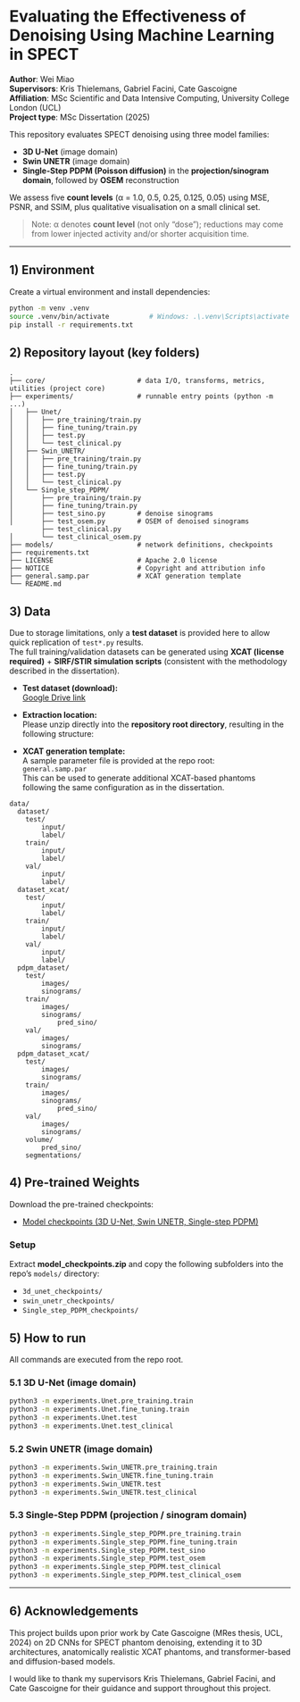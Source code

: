 # Evaluating the Effectiveness of Denoising Using Machine Learning in SPECT

**Author**: Wei Miao  
**Supervisors**: Kris Thielemans, Gabriel Facini, Cate Gascoigne  
**Affiliation**: MSc Scientific and Data Intensive Computing, University College London (UCL)  
**Project type**: MSc Dissertation (2025)  

This repository evaluates SPECT denoising using three model families:
- **3D U-Net** (image domain)
- **Swin UNETR** (image domain)
- **Single-Step PDPM (Poisson diffusion)** in the **projection/sinogram domain**, followed by **OSEM** reconstruction

We assess five **count levels** (α = 1.0, 0.5, 0.25, 0.125, 0.05) using MSE, PSNR, and SSIM, plus qualitative visualisation on a small clinical set.  
> Note: α denotes **count level** (not only “dose”); reductions may come from lower injected activity and/or shorter acquisition time.

---

## 1) Environment

Create a virtual environment and install dependencies:
```bash
python -m venv .venv
source .venv/bin/activate          # Windows: .\.venv\Scripts\activate
pip install -r requirements.txt
```

## 2) Repository layout (key folders)
```
.
├── core/                       # data I/O, transforms, metrics, utilities (project core)
├── experiments/                # runnable entry points (python -m ...)
│   ├── Unet/
│   │   ├── pre_training/train.py
│   │   ├── fine_tuning/train.py
│   │   ├── test.py
│   │   └── test_clinical.py
│   ├── Swin_UNETR/
│   │   ├── pre_training/train.py
│   │   ├── fine_tuning/train.py
│   │   ├── test.py
│   │   └── test_clinical.py
│   └── Single_step_PDPM/
│       ├── pre_training/train.py
│       ├── fine_tuning/train.py
│       ├── test_sino.py        # denoise sinograms
│       ├── test_osem.py        # OSEM of denoised sinograms
        ├── test_clinical.py 
│       └── test_clinical_osem.py
├── models/                     # network definitions, checkpoints
├── requirements.txt
├── LICENSE                     # Apache 2.0 license
├── NOTICE                      # Copyright and attribution info
├── general.samp.par            # XCAT generation template
└── README.md

```

## 3) Data

Due to storage limitations, only a **test dataset** is provided here to allow quick replication of `test*.py` results.  
The full training/validation datasets can be generated using **XCAT (license required)** + **SIRF/STIR simulation scripts** (consistent with the methodology described in the dissertation).

- **Test dataset (download):**  
  [Google Drive link](https://drive.google.com/file/d/1_9qmfDLPg6ccOFm6nz91kM-gz0KYC8aL/view?usp=sharing)

- **Extraction location:**  
  Please unzip directly into the **repository root directory**, resulting in the following structure:

- **XCAT generation template:**  
  A sample parameter file is provided at the repo root:  
  `general.samp.par`  
  This can be used to generate additional XCAT-based phantoms following the same configuration as in the dissertation.


```
data/
  dataset/
    test/
        input/
        label/
    train/
        input/
        label/
    val/
        input/
        label/
  dataset_xcat/
    test/
        input/
        label/
    train/
        input/
        label/
    val/
        input/
        label/
  pdpm_dataset/
    test/
        images/
        sinograms/
    train/
        images/
        sinograms/
            pred_sino/
    val/
        images/
        sinograms/
  pdpm_dataset_xcat/
    test/
        images/
        sinograms/
    train/
        images/
        sinograms/
            pred_sino/
    val/
        images/
        sinograms/
    volume/
        pred_sino/
    segmentations/
```
## 4) Pre-trained Weights

Download the pre-trained checkpoints:
- [Model checkpoints (3D U-Net, Swin UNETR, Single-step PDPM)](https://drive.google.com/file/d/1KXPZZx3yf0yzLfm0KC5sN1jHLogu_7NQ/view?usp=sharing)

### Setup
Extract **model_checkpoints.zip** and copy the following subfolders into the repo’s `models/` directory:
- `3d_unet_checkpoints/`
- `swin_unetr_checkpoints/`
- `Single_step_PDPM_checkpoints/`

## 5) How to run

All commands are executed from the repo root.

### 5.1 3D U-Net (image domain)
``` bash
python3 -m experiments.Unet.pre_training.train
python3 -m experiments.Unet.fine_tuning.train
python3 -m experiments.Unet.test
python3 -m experiments.Unet.test_clinical
```

### 5.2 Swin UNETR (image domain)
``` bash
python3 -m experiments.Swin_UNETR.pre_training.train
python3 -m experiments.Swin_UNETR.fine_tuning.train
python3 -m experiments.Swin_UNETR.test
python3 -m experiments.Swin_UNETR.test_clinical
```

### 5.3 Single-Step PDPM (projection / sinogram domain)
``` bash
python3 -m experiments.Single_step_PDPM.pre_training.train
python3 -m experiments.Single_step_PDPM.fine_tuning.train
python3 -m experiments.Single_step_PDPM.test_sino
python3 -m experiments.Single_step_PDPM.test_osem
python3 -m experiments.Single_step_PDPM.test_clinical
python3 -m experiments.Single_step_PDPM.test_clinical_osem
```

---

## 6) Acknowledgements

This project builds upon prior work by Cate Gascoigne (MRes thesis, UCL, 2024) on 2D CNNs for SPECT phantom denoising, extending it to 3D architectures, anatomically realistic XCAT phantoms, and transformer-based and diffusion-based models.  

I would like to thank my supervisors Kris Thielemans, Gabriel Facini, and Cate Gascoigne for their guidance and support throughout this project.


